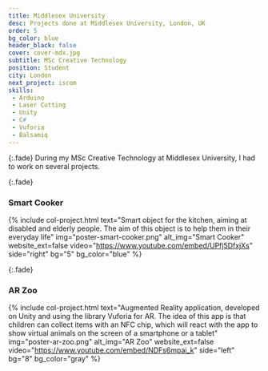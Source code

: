 ```yaml
---
title: Middlesex University
desc: Projects done at Middlesex University, London, UK
order: 5
bg_color: blue
header_black: false
cover: cover-mdx.jpg
subtitle: MSc Creative Technology
position: Student
city: London
next_project: iscom
skills:
 - Arduino
 - Laser Cutting
 - Unity
 - C#
 - Vuforia 
 - Balsamiq
---
```


{:.fade}
During my MSc Creative Technology at Middlesex University, I had to work on several projects.

{:.fade}
### Smart Cooker

{%
    include col-project.html
    text="Smart object for the kitchen, aiming at disabled and elderly people. The aim of this object is to help them in their everyday life"
    img="poster-smart-cooker.png"
    alt_img="Smart Cooker"
    website_ext=false
    video="https://www.youtube.com/embed/UPfj5DfxjXs"
    side="right"
    bg="5"
    bg_color="blue"
%}

{:.fade}
### AR Zoo

{%
    include col-project.html
    text="Augmented Reality application, developed on Unity and using the library Vuforia for AR. The idea of this app is that children can collect items with an NFC chip, which will react with the app to show virtual animals on the screen of a smartphone or a tablet"
    img="poster-ar-zoo.png"
    alt_img="AR Zoo"
    website_ext=false
    video="https://www.youtube.com/embed/NDFs6mpai_k"
    side="left"
    bg="8"
    bg_color="gray"
%}